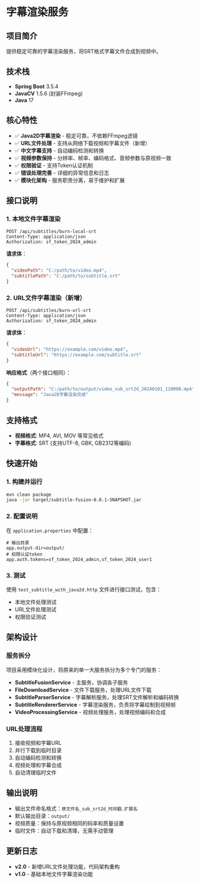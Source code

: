 # 字幕渲染服务

## 项目简介
提供稳定可靠的字幕渲染服务，将SRT格式字幕文件合成到视频中。

## 技术栈
- **Spring Boot** 3.5.4
- **JavaCV** 1.5.6 (封装FFmpeg)
- **Java** 17

## 核心特性
- ✅ **Java2D字幕渲染** - 稳定可靠，不依赖FFmpeg滤镜
- ✅ **URL文件处理** - 支持从网络下载视频和字幕文件（新增）
- ✅ **中文字幕支持** - 自动编码检测和转换
- ✅ **视频参数保持** - 分辨率、帧率、编码格式、音频参数与原视频一致
- ✅ **权限验证** - 支持Token认证机制
- ✅ **错误处理完善** - 详细的异常信息和日志
- ✅ **模块化架构** - 服务职责分离，易于维护和扩展

## 接口说明

### 1. 本地文件字幕渲染
```
POST /api/subtitles/burn-local-srt
Content-Type: application/json
Authorization: sf_token_2024_admin
```

**请求体**：
```json
{
  "videoPath": "C:/path/to/video.mp4",
  "subtitlePath": "C:/path/to/subtitle.srt"
}
```

### 2. URL文件字幕渲染（新增）
```
POST /api/subtitles/burn-url-srt
Content-Type: application/json
Authorization: sf_token_2024_admin
```

**请求体**：
```json
{
  "videoUrl": "https://example.com/video.mp4",
  "subtitleUrl": "https://example.com/subtitle.srt"
}
```

**响应格式**（两个接口相同）：
```json
{
  "outputPath": "C:/path/to/output/video_sub_srt2d_20240101_120000.mp4",
  "message": "Java2D字幕渲染完成"
}
```

## 支持格式
- **视频格式**: MP4, AVI, MOV 等常见格式
- **字幕格式**: SRT (支持UTF-8, GBK, GB2312等编码)

## 快速开始

### 1. 构建并运行
```bash
mvn clean package
java -jar target/subtitle-fusion-0.0.1-SNAPSHOT.jar
```

### 2. 配置说明
在 `application.properties` 中配置：
```properties
# 输出目录
app.output-dir=output/
# 权限认证token
app.auth.tokens=sf_token_2024_admin,sf_token_2024_user1
```

### 3. 测试
使用 `test_subtitle_with_java2d.http` 文件进行接口测试，包含：
- 本地文件处理测试
- URL文件处理测试
- 权限验证测试

## 架构设计

### 服务拆分
项目采用模块化设计，将原来的单一大服务拆分为多个专门的服务：

- **SubtitleFusionService** - 主服务，协调各子服务
- **FileDownloadService** - 文件下载服务，处理URL文件下载
- **SubtitleParserService** - 字幕解析服务，处理SRT文件解析和编码转换
- **SubtitleRendererService** - 字幕渲染服务，负责将字幕绘制到视频帧
- **VideoProcessingService** - 视频处理服务，处理视频编码和合成

### URL处理流程
1. 接收视频和字幕URL
2. 并行下载到临时目录
3. 自动编码检测和转换
4. 视频处理和字幕合成
5. 自动清理临时文件

## 输出说明
- 输出文件命名格式：`原文件名_sub_srt2d_时间戳.扩展名`
- 默认输出目录：`output/`
- 视频质量：保持与原视频相同的码率和质量设置
- 临时文件：自动下载和清理，无需手动管理

## 更新日志
- **v2.0** - 新增URL文件处理功能，代码架构重构
- **v1.0** - 基础本地文件字幕渲染功能